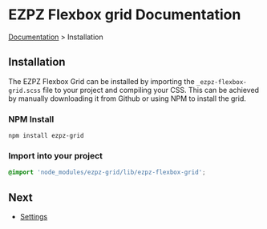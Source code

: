 # EZPZ Flexbox grid Documentation

[Documentation](docs.md) > Installation

## Installation
The EZPZ Flexbox Grid can be installed by importing the ```_ezpz-flexbox-grid.scss``` file to your project and compiling your CSS. This can be achieved by manually downloading it from Github or using NPM to install the grid.

### NPM Install
```
npm install ezpz-grid
```

### Import into your project
```scss
@import 'node_modules/ezpz-grid/lib/ezpz-flexbox-grid';
```

## Next
* [Settings](settings.md)
